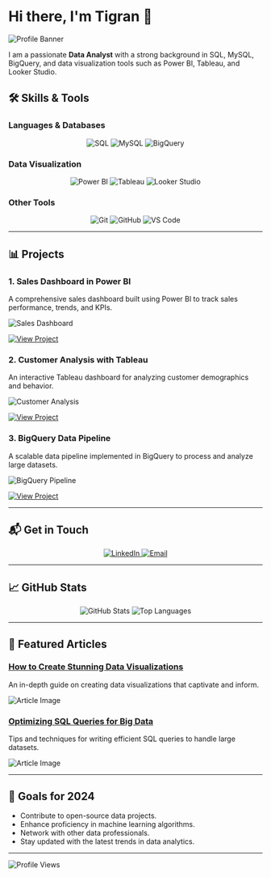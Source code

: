 # Hi there, I'm Tigran 👋

![Profile Banner](https://your-image-url/banner.png)

I am a passionate **Data Analyst** with a strong background in SQL, MySQL, BigQuery, and data visualization tools such as Power BI, Tableau, and Looker Studio.

## 🛠 Skills & Tools

### Languages & Databases
<div align="center">
  <img src="https://img.shields.io/badge/SQL-blue?style=for-the-badge&logo=database&logoColor=white" alt="SQL" />
  <img src="https://img.shields.io/badge/MySQL-%23F29111.svg?style=for-the-badge&logo=mysql&logoColor=white" alt="MySQL" />
  <img src="https://img.shields.io/badge/BigQuery-%234285F4.svg?style=for-the-badge&logo=google-cloud&logoColor=white" alt="BigQuery" />
</div>

### Data Visualization
<div align="center">
  <img src="https://img.shields.io/badge/PowerBI-F2C811?style=for-the-badge&logo=power-bi&logoColor=black" alt="Power BI" />
  <img src="https://img.shields.io/badge/Tableau-E97627?style=for-the-badge&logo=Tableau&logoColor=white" alt="Tableau" />
  <img src="https://img.shields.io/badge/Looker%20Studio-4285F4?style=for-the-badge&logo=google-analytics&logoColor=white" alt="Looker Studio" />
</div>

### Other Tools
<div align="center">
  <img src="https://img.shields.io/badge/Git-F05032?style=for-the-badge&logo=git&logoColor=white" alt="Git" />
  <img src="https://img.shields.io/badge/GitHub-181717?style=for-the-badge&logo=github&logoColor=white" alt="GitHub" />
  <img src="https://img.shields.io/badge/VS%20Code-007ACC?style=for-the-badge&logo=visual-studio-code&logoColor=white" alt="VS Code" />
</div>

---

## 📊 Projects

### 1. Sales Dashboard in Power BI
A comprehensive sales dashboard built using Power BI to track sales performance, trends, and KPIs.

![Sales Dashboard](https://your-image-url/sales-dashboard.png)

[![View Project](https://img.shields.io/badge/View%20Project-GitHub-181717?style=flat-square&logo=github)](https://github.com/yourusername/sales-dashboard)

### 2. Customer Analysis with Tableau
An interactive Tableau dashboard for analyzing customer demographics and behavior.

![Customer Analysis](https://your-image-url/customer-analysis.png)

[![View Project](https://img.shields.io/badge/View%20Project-GitHub-181717?style=flat-square&logo=github)](https://github.com/yourusername/customer-analysis)

### 3. BigQuery Data Pipeline
A scalable data pipeline implemented in BigQuery to process and analyze large datasets.

![BigQuery Pipeline](https://your-image-url/bigquery-pipeline.png)

[![View Project](https://img.shields.io/badge/View%20Project-GitHub-181717?style=flat-square&logo=github)](https://github.com/yourusername/bigquery-pipeline)

---

## 📬 Get in Touch

<div align="center">
  <a href="https://www.linkedin.com/in/yourprofile">
    <img src="https://img.shields.io/badge/LinkedIn-0077B5?style=for-the-badge&logo=linkedin&logoColor=white" alt="LinkedIn" />
  </a>
  <a href="mailto:tigran@example.com">
    <img src="https://img.shields.io/badge/Email-D14836?style=for-the-badge&logo=gmail&logoColor=white" alt="Email" />
  </a>
</div>

---

## 📈 GitHub Stats

<div align="center">
  <img src="https://github-readme-stats.vercel.app/api?username=yourusername&show_icons=true&theme=radical" alt="GitHub Stats" />
  <img src="https://github-readme-stats.vercel.app/api/top-langs/?username=yourusername&layout=compact&theme=radical" alt="Top Languages" />
</div>

---

## 🌟 Featured Articles

### [How to Create Stunning Data Visualizations](https://your-blog-url.com/how-to-create-stunning-data-visualizations)
An in-depth guide on creating data visualizations that captivate and inform.

![Article Image](https://your-image-url/article-image.png)

### [Optimizing SQL Queries for Big Data](https://your-blog-url.com/optimizing-sql-queries-for-big-data)
Tips and techniques for writing efficient SQL queries to handle large datasets.

![Article Image](https://your-image-url/article-image-2.png)

---

## 🎯 Goals for 2024
- Contribute to open-source data projects.
- Enhance proficiency in machine learning algorithms.
- Network with other data professionals.
- Stay updated with the latest trends in data analytics.

---

![Profile Views](https://komarev.com/ghpvc/?username=yourusername&color=blue)
